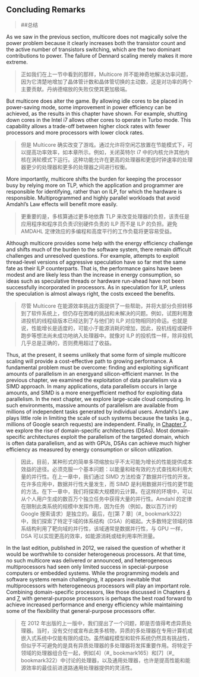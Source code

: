 ## Concluding Remarks

> ##总结

As we saw in the previous section, multicore does not magically solve the power problem because it clearly increases both the transistor count and the active number of transistors switching, which are the two dominant contributions to power. The failure of Dennard scaling merely makes it more extreme.

> 正如我们在上一节中看到的那样，Multicore 并不能神奇地解决功率问题，因为它清楚地增加了晶体管计数和晶体管切换的主动数，这是对功率的两个主要贡献。丹纳德缩放的失败仅使其更加极端。

But multicore does alter the game. By allowing idle cores to be placed in power-saving mode, some improvement in power efficiency can be achieved, as the results in this chapter have shown. For example, shutting down cores in the Intel i7 allows other cores to operate in Turbo mode. This capability allows a trade-off between higher clock rates with fewer processors and more processors with lower clock rates.

> 但是 Multicore 确实改变了游戏。通过允许将空闲芯放置在节能模式下，可以提高功率效率，如本章所示。例如，关闭英特尔 i7 中的内核允许其他内核在涡轮模式下运行。这种功能允许在更高的处理器和更低时钟速率的处理器更少的处理器和更多的处理器之间进行权衡。

More importantly, multicore shifts the burden for keeping the processor busy by relying more on TLP, which the application and programmer are responsible for identifying, rather than on ILP, for which the hardware is responsible. Multiprogrammed and highly parallel workloads that avoid Amdahl’s Law effects will benefit more easily.

> 更重要的是，多核算通过更多地依靠 TLP 来改变处理器的负担，该责任是应用程序和程序员负责识别硬件负责的 ILP 而不是 ILP 的负担。避免 AMDAHL 定律效应的多编程和高度平行的工作负载将更容易受益。

Although multicore provides some help with the energy efficiency challenge and shifts much of the burden to the software system, there remain difficult challenges and unresolved questions. For example, attempts to exploit thread-level versions of aggressive speculation have so far met the same fate as their ILP counterparts. That is, the performance gains have been modest and are likely less than the increase in energy consumption, so ideas such as speculative threads or hardware run-ahead have not been successfully incorporated in processors. As in speculation for ILP, unless the speculation is almost always right, the costs exceed the benefits.

> 尽管 Multicore 在能源效率挑战方面提供了一些帮助，并将大部分负担转移到了软件系统上，但仍存在困难的挑战和未解决的问题。例如，试图利用激进投机的线程级版本已经达到了与他们的 ILP 对应物相同的命运。也就是说，性能增长是适度的，可能小于能源消耗的增加，因此，投机线程或硬件跑步等想法尚未成功地纳入处理器中。就像对 ILP 的投机性一样，除非投机几乎总是正确的，否则费用超过了收益。

Thus, at the present, it seems unlikely that some form of simple multicore scaling will provide a cost-effective path to growing performance. A fundamental problem must be overcome: finding and exploiting significant amounts of parallelism in an energyand silicon-efficient manner. In the previous chapter, we examined the exploitation of data parallelism via a SIMD approach. In many applications, data parallelism occurs in large amounts, and SIMD is a more energyefficient method for exploiting data parallelism. In the next chapter, we explore large-scale cloud computing. In such environments, massive amounts of parallelism are available from millions of independent tasks generated by individual users. Amdahl’s Law plays little role in limiting the scale of such systems because the tasks (e.g., millions of Google search requests) are independent. Finally, in [Chapter 7](#_bookmark322), we explore the rise of domain-specific architectures (DSAs). Most domain-specific architectures exploit the parallelism of the targeted domain, which is often data parallelism, and as with GPUs, DSAs can achieve much higher efficiency as measured by energy consumption or silicon utilization.

> 因此，目前，某种形式的简单多项缩放似乎不太可能为增长的性能提供成本效益的途径。必须克服一个基本问题：以能量和硅有效的方式查找和利用大量的并行性。在上一章中，我们通过 SIMD 方法检查了数据并行性的开发。在许多应用中，数据并行性大量发生，而 SIMD 是利用数据并行性的更节能的方法。在下一章中，我们将探索大规模的云计算。在这样的环境中，可以从个人用户生成的数百万个独立任务中获得大量的并行性。Amdahl 的定律在限制此类系统的规模中发挥作用，因为任务（例如，数以百万计的 Google 搜索请求）是独立的。最后，在[第 7 章]（#\_ bookmark322）中，我们探索了特定于域的体系结构（DSA）的崛起。大多数特定领域的体系结构利用了靶向域的并行性，该域通常是数据并行性，与 GPU 一样，DSA 可以实现更高的效率，如能源消耗或硅利用率所测量。

In the last edition, published in 2012, we raised the question of whether it would be worthwhile to consider heterogeneous processors. At that time, no such multicore was delivered or announced, and heterogeneous multiprocessors had seen only limited success in special-purpose computers or embedded systems. While the programming models and software systems remain challenging, it appears inevitable that multiprocessors with heterogeneous processors will play an important role. Combining domain-specific processors, like those discussed in Chapters [4](#_bookmark165) and [7](#_bookmark322), with general-purpose processors is perhaps the best road forward to achieve increased performance and energy efficiency while maintaining some of the flexibility that general-purpose processors offer.

> 在 2012 年出版的上一版中，我们提出了一个问题，即是否值得考虑异质处理器。当时，没有交付或宣布此类多核物，异质的多处理器在专用计算机或嵌入式系统中仅能有限的成功。虽然编程模型和软件系统仍然具有挑战性，但似乎不可避免的是具有异质处理器的多处理器将发挥重要作用。将特定于领域的处理器组合在一起，例如[4]（#_ bookmark165）和[7]（#_ bookmark322）中讨论的处理器，以及通用处理器，也许是提高性能和能源效率的最佳前进道路通用处理器提供的灵活性。

